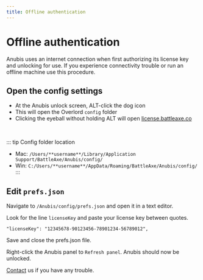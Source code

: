 ```yaml
---
title: Offline authentication
---
```

# Offline authentication

Anubis uses an internet connection when first authorizing its license key and unlocking for use. If you experience connectivity trouble or run an offline machine use this procedure.

## Open the config settings

<Screenshot 
    url="/anubis/offline-auth-icon.jpg" 
    alt="click icon" 
    width="245px"
    left
    round outline
 />
- At the Anubis unlock screen, ALT-click the dog icon
- This will open the Overlord `config` folder
- Clicking the eyeball without holding ALT will open [license.battleaxe.co](https://license.battleaxe.co/)

<br />

::: tip Config folder location
- Mac: `/Users/**username**/Library/Application Support/BattleAxe/Anubis/config/`
- Win: `C:/Users/**username**/AppData/Roaming/BattleAxe/Anubis/config/`
:::



## Edit `prefs.json`

<Screenshot 
    url="/anubis/offline-auth-nav.jpg" 
    alt="Config navigation" 
    round outline
 />

 Navigate to `/Anubis/config/prefs.json` and open it in a text editor. 
 
<Screenshot 
    url="/anubis/offline-auth-config.jpg" 
    alt="Config" 
    center
    round outline
 />

Look for the line `licenseKey` and paste your license key between quotes.

```
"licenseKey": "12345678-90123456-78901234-56789012",
```


Save and close the prefs.json file.

Right-click the Anubis panel to `Refresh panel`. Anubis should now be unlocked. 

[Contact](./../contact.md) us if you have any trouble.